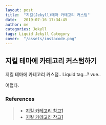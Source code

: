 ```yaml
---
layout: post
title:  "지킬(Jekyll)테마 카테고리 커스텀"
date:   2019-07-16 17:34:45
author: me
categories: Jekyll
tags: Liquid Jekyll Category
cover:  "/assets/instacode.png"
---
```


## 지킬 테마에 카테고리 커스텀하기
지킬 테마에 카테고리 커스텀..
Liquid tag...? vue..

어렵다.


### References
> * <a href="https://hoisharka.github.io/jekyll/2017/12/03/jekyll-category-002/">지킬 카테고리 참고1<a>
> * <a href="https://cookieshake.github.io/posts/Jekyll-%EB%B8%94%EB%A1%9C%EA%B7%B8%EC%97%90-Category-%ED%8E%98%EC%9D%B4%EC%A7%80-%EB%A7%8C%EB%93%A4%EA%B8%B0#python">지킬 카테고리 참고1<a>


